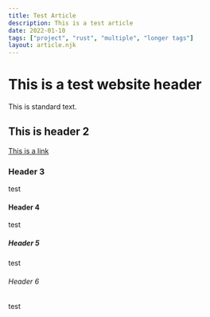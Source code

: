 ```yaml
---
title: Test Article
description: This is a test article
date: 2022-01-10
tags: ["project", "rust", "multiple", "longer tags"]
layout: article.njk
---
```


# This is a test website header

This is standard text.

## This is header 2

[This is a link](https://example.com)

### Header 3

test

#### Header 4

test

##### Header 5

test

###### Header 6

test
